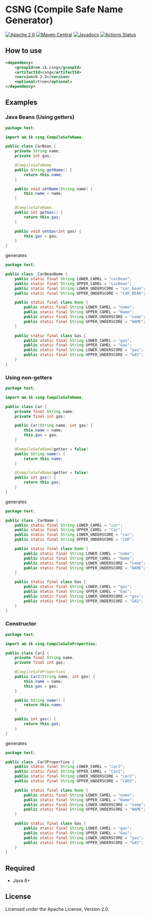 # CSNG (Compile Safe Name Generator)

[![Apache 2.0](https://img.shields.io/github/license/making/csng.svg)](https://www.apache.org/licenses/LICENSE-2.0) [![Maven Central](https://maven-badges.herokuapp.com/maven-central/am.ik.csng/csng/badge.svg)](https://maven-badges.herokuapp.com/maven-central/am.ik.csng/csng) [![Javadocs](https://www.javadoc.io/badge/am.ik.csng/csng.svg)](https://www.javadoc.io/doc/am.ik.csng/csng) [![Actions Status](https://github.com/making/csng/workflows/CI/badge.svg)](https://github.com/making/csng/actions)

## How to use

```xml
<dependency>
    <groupId>am.ik.csng</groupId>
    <artifactId>csng</artifactId>
    <version>0.2.2</version>
    <optional>true</optional>
</dependency>
```

## Examples

### Java Beans (Using getters)

```java
package test;

import am.ik.csng.CompileSafeName;

public class CarBean {
    private String name;
    private int gas;

    @CompileSafeName
    public String getName() {
        return this.name;
    }

    public void setName(String name) {
        this.name = name;
    }

    @CompileSafeName
    public int getGas() {
        return this.gas;
    }

    public void setGas(int gas) {
        this.gas = gas;
    }
}
```

generates

```java
package test;

public class _CarBeanName {
    public static final String LOWER_CAMEL = "carBean";
    public static final String UPPER_CAMEL = "CarBean";
    public static final String LOWER_UNDERSCORE = "car_bean";
    public static final String UPPER_UNDERSCORE = "CAR_BEAN";

    public static final class Name {
        public static final String LOWER_CAMEL = "name";
        public static final String UPPER_CAMEL = "Name";
        public static final String LOWER_UNDERSCORE = "name";
        public static final String UPPER_UNDERSCORE = "NAME";
    }

    public static final class Gas {
        public static final String LOWER_CAMEL = "gas";
        public static final String UPPER_CAMEL = "Gas";
        public static final String LOWER_UNDERSCORE = "gas";
        public static final String UPPER_UNDERSCORE = "GAS";
    }
}

```

### Using non-getters

```java
package test;

import am.ik.csng.CompileSafeName;

public class Car {
	private final String name;
	private final int gas;

	public Car(String name, int gas) {
		this.name = name;
		this.gas = gas;
	}

	@CompileSafeName(getter = false)
	public String name() {
		return this.name;
	}

	@CompileSafeName(getter = false)
	public int gas() {
		return this.gas;
	}
}
```

generates

```java
package test;

public class _CarName {
	public static final String LOWER_CAMEL = "car";
	public static final String UPPER_CAMEL = "Car";
	public static final String LOWER_UNDERSCORE = "car";
	public static final String UPPER_UNDERSCORE = "CAR";

	public static final class Name {
		public static final String LOWER_CAMEL = "name";
		public static final String UPPER_CAMEL = "Name";
		public static final String LOWER_UNDERSCORE = "name";
		public static final String UPPER_UNDERSCORE = "NAME";
	}

	public static final class Gas {
		public static final String LOWER_CAMEL = "gas";
		public static final String UPPER_CAMEL = "Gas";
		public static final String LOWER_UNDERSCORE = "gas";
		public static final String UPPER_UNDERSCORE = "GAS";
	}
}
```

### Constructor

```java
package test;

import am.ik.csng.CompileSafeProperties;

public class Car2 {
	private final String name;
	private final int gas;

	@CompileSafeProperties
	public Car2(String name, int gas) {
		this.name = name;
		this.gas = gas;
	}

	public String name() {
		return this.name;
	}

	public int gas() {
		return this.gas;
	}
}
```

generates

```java
package test;

public class _Car2Properties {
	public static final String LOWER_CAMEL = "car2";
	public static final String UPPER_CAMEL = "Car2";
	public static final String LOWER_UNDERSCORE = "car2";
	public static final String UPPER_UNDERSCORE = "CAR2";

	public static final class Name {
		public static final String LOWER_CAMEL = "name";
		public static final String UPPER_CAMEL = "Name";
		public static final String LOWER_UNDERSCORE = "name";
		public static final String UPPER_UNDERSCORE = "NAME";
	}

	public static final class Gas {
		public static final String LOWER_CAMEL = "gas";
		public static final String UPPER_CAMEL = "Gas";
		public static final String LOWER_UNDERSCORE = "gas";
		public static final String UPPER_UNDERSCORE = "GAS";
	}
}
```

## Required

* Java 8+

## License

Licensed under the Apache License, Version 2.0.
